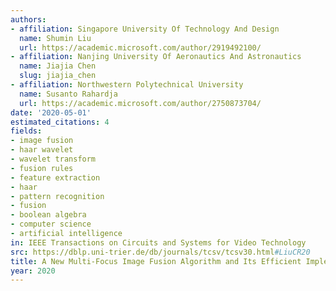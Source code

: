 ```yaml
---
authors:
- affiliation: Singapore University Of Technology And Design
  name: Shumin Liu
  url: https://academic.microsoft.com/author/2919492100/
- affiliation: Nanjing University Of Aeronautics And Astronautics
  name: Jiajia Chen
  slug: jiajia_chen
- affiliation: Northwestern Polytechnical University
  name: Susanto Rahardja
  url: https://academic.microsoft.com/author/2750873704/
date: '2020-05-01'
estimated_citations: 4
fields:
- image fusion
- haar wavelet
- wavelet transform
- fusion rules
- feature extraction
- haar
- pattern recognition
- fusion
- boolean algebra
- computer science
- artificial intelligence
in: IEEE Transactions on Circuits and Systems for Video Technology
src: https://dblp.uni-trier.de/db/journals/tcsv/tcsv30.html#LiuCR20
title: A New Multi-Focus Image Fusion Algorithm and Its Efficient Implementation
year: 2020
---
```

